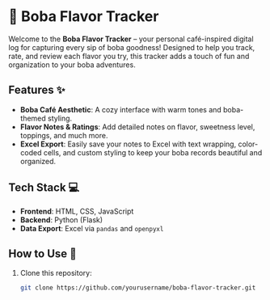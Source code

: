 # 🍹 Boba Flavor Tracker

Welcome to the **Boba Flavor Tracker** – your personal café-inspired digital log for capturing every sip of boba goodness! Designed to help you track, rate, and review each flavor you try, this tracker adds a touch of fun and organization to your boba adventures.

## Features ✨

- **Boba Café Aesthetic**: A cozy interface with warm tones and boba-themed styling.
- **Flavor Notes & Ratings**: Add detailed notes on flavor, sweetness level, toppings, and much more.
- **Excel Export**: Easily save your notes to Excel with text wrapping, color-coded cells, and custom styling to keep your boba records beautiful and organized.

## Tech Stack 💻

- **Frontend**: HTML, CSS, JavaScript
- **Backend**: Python (Flask)
- **Data Export**: Excel via `pandas` and `openpyxl`

## How to Use 🚀

1. Clone this repository:
   ```bash
   git clone https://github.com/yourusername/boba-flavor-tracker.git
